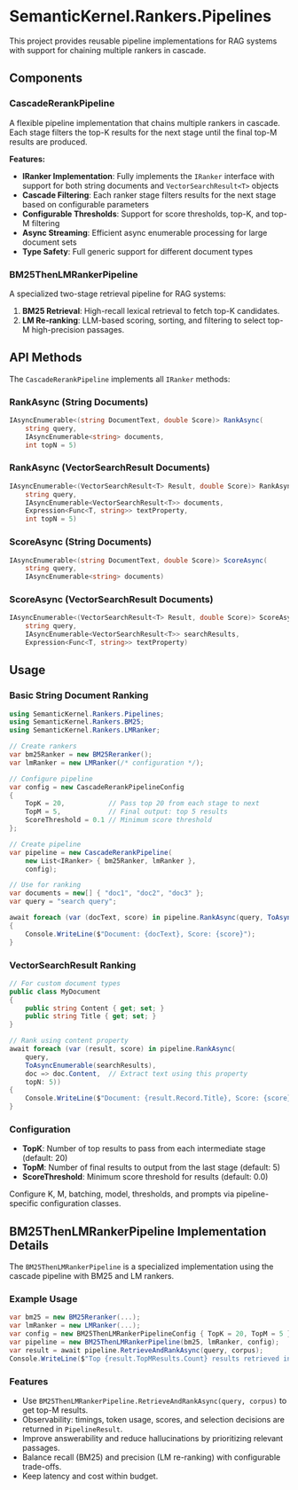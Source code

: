 # SemanticKernel.Rankers.Pipelines

This project provides reusable pipeline implementations for RAG systems with support for chaining multiple rankers in cascade.

## Components

### CascadeRerankPipeline

A flexible pipeline implementation that chains multiple rankers in cascade. Each stage filters the top-K results for the next stage until the final top-M results are produced.

**Features:**

- **IRanker Implementation**: Fully implements the `IRanker` interface with support for both string documents and `VectorSearchResult<T>` objects
- **Cascade Filtering**: Each ranker stage filters results for the next stage based on configurable parameters
- **Configurable Thresholds**: Support for score thresholds, top-K, and top-M filtering
- **Async Streaming**: Efficient async enumerable processing for large document sets
- **Type Safety**: Full generic support for different document types

### BM25ThenLMRankerPipeline

A specialized two-stage retrieval pipeline for RAG systems:

1. **BM25 Retrieval**: High-recall lexical retrieval to fetch top-K candidates.
2. **LM Re-ranking**: LLM-based scoring, sorting, and filtering to select top-M high-precision passages.

## API Methods

The `CascadeRerankPipeline` implements all `IRanker` methods:

### RankAsync (String Documents)

```csharp
IAsyncEnumerable<(string DocumentText, double Score)> RankAsync(
    string query, 
    IAsyncEnumerable<string> documents, 
    int topN = 5)
```

### RankAsync (VectorSearchResult Documents)

```csharp
IAsyncEnumerable<(VectorSearchResult<T> Result, double Score)> RankAsync<T>(
    string query, 
    IAsyncEnumerable<VectorSearchResult<T>> documents, 
    Expression<Func<T, string>> textProperty, 
    int topN = 5)
```

### ScoreAsync (String Documents)

```csharp
IAsyncEnumerable<(string DocumentText, double Score)> ScoreAsync(
    string query, 
    IAsyncEnumerable<string> documents)
```

### ScoreAsync (VectorSearchResult Documents)

```csharp
IAsyncEnumerable<(VectorSearchResult<T> Result, double Score)> ScoreAsync<T>(
    string query, 
    IAsyncEnumerable<VectorSearchResult<T>> searchResults, 
    Expression<Func<T, string>> textProperty)
```

## Usage

### Basic String Document Ranking

```csharp
using SemanticKernel.Rankers.Pipelines;
using SemanticKernel.Rankers.BM25;
using SemanticKernel.Rankers.LMRanker;

// Create rankers
var bm25Ranker = new BM25Reranker();
var lmRanker = new LMRanker(/* configuration */);

// Configure pipeline
var config = new CascadeRerankPipelineConfig
{
    TopK = 20,           // Pass top 20 from each stage to next
    TopM = 5,            // Final output: top 5 results
    ScoreThreshold = 0.1 // Minimum score threshold
};

// Create pipeline
var pipeline = new CascadeRerankPipeline(
    new List<IRanker> { bm25Ranker, lmRanker }, 
    config);

// Use for ranking
var documents = new[] { "doc1", "doc2", "doc3" };
var query = "search query";

await foreach (var (docText, score) in pipeline.RankAsync(query, ToAsyncEnumerable(documents), topN: 3))
{
    Console.WriteLine($"Document: {docText}, Score: {score}");
}
```

### VectorSearchResult Ranking

```csharp
// For custom document types
public class MyDocument
{
    public string Content { get; set; }
    public string Title { get; set; }
}

// Rank using content property
await foreach (var (result, score) in pipeline.RankAsync(
    query, 
    ToAsyncEnumerable(searchResults), 
    doc => doc.Content,  // Extract text using this property
    topN: 5))
{
    Console.WriteLine($"Document: {result.Record.Title}, Score: {score}");
}
```

### Configuration

- **TopK**: Number of top results to pass from each intermediate stage (default: 20)
- **TopM**: Number of final results to output from the last stage (default: 5)  
- **ScoreThreshold**: Minimum score threshold for results (default: 0.0)

Configure K, M, batching, model, thresholds, and prompts via pipeline-specific configuration classes.

## BM25ThenLMRankerPipeline Implementation Details

The `BM25ThenLMRankerPipeline` is a specialized implementation using the cascade pipeline with BM25 and LM rankers.

### Example Usage

```csharp
var bm25 = new BM25Reranker(...);
var lmRanker = new LMRanker(...);
var config = new BM25ThenLMRankerPipelineConfig { TopK = 20, TopM = 5 };
var pipeline = new BM25ThenLMRankerPipeline(bm25, lmRanker, config);
var result = await pipeline.RetrieveAndRankAsync(query, corpus);
Console.WriteLine($"Top {result.TopMResults.Count} results retrieved in {result.BM25Time + result.LMTime}");
```

### Features

- Use `BM25ThenLMRankerPipeline.RetrieveAndRankAsync(query, corpus)` to get top-M results.
- Observability: timings, token usage, scores, and selection decisions are returned in `PipelineResult`.
- Improve answerability and reduce hallucinations by prioritizing relevant passages.
- Balance recall (BM25) and precision (LM re-ranking) with configurable trade-offs.
- Keep latency and cost within budget.
